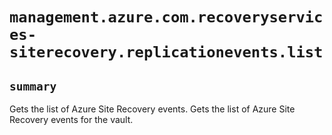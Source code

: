 # `management.azure.com.recoveryservices-siterecovery.replicationevents.list`

## `summary`
Gets the list of Azure Site Recovery events. Gets the list of Azure Site Recovery events for the vault.


